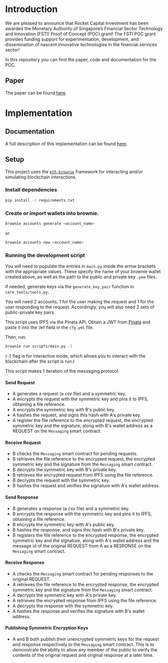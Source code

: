 # Introduction
We are pleased to announce that Rocket Capital Investment has been awarded the Monetary Authority of Singapore’s Financial Sector Technology and Innovation (FSTI) Proof of Concept (POC) grant! 
The FSTI POC grant provides funding support for experimentation, development, and dissemination of nascent innovative technologies in the financial services sector!

In this repository you can find the paper, code and documentation for the POC.

## Paper
The paper can be found [here](https://github.com/rocketcapital-ai/ip_preserving_ml_predictions/blob/main/IP-PRESERVING-ML-PREDICTIONS.pdf).


# Implementation
## Documentation
A full description of this implementation can be found [here](https://github.com/rocketcapital-ai/ip_preserving_ml_predictions/blob/main/docs/Implementation.pdf).


## Setup

This project uses the [`eth-brownie`](https://eth-brownie.readthedocs.io/en/stable/) framework for interacting and/or simulating blockchain interactions.

### Install dependencies
```bash
pip install -r requirements.txt
```

### Create or import wallets into brownie.
```bash
brownie accounts generate <account_name>
```
or
 ```bash
 brownie accounts new <account_name>
 ```

### Running the development script
You will need to populate the entries in `main.py` inside the arrow brackets with the appropriate values. These specify the name of your brownie wallet created above, as well as the path to the public and private key `.pem` files.

If needed, generate keys via the `generate_key_pair` function in `core_tools/tools.py`.

You will need 2 accounts, 1 for the user making the request and 1 for the user responding to the request. Accordingly, you will also need 2 sets of public-private key pairs.

This script uses IPFS via the Pinata API. Obtain a JWT from [Pinata](https://pinata.cloud/) and paste it into the `JWT` field in the `cfg.yml` file.

Then, run:
```bash
brownie run scripts/main.py -I
```
(`-I` flag is for interactive mode, which allows you to interact with the blockchain after the script is run.)

This script makes 1 iteration of the messaging protocol. 

#### Send Request
- A generates a request (a csv file) and a symmetric key.
- A encrypts the request with the symmetric key and pins it to IPFS, obtaining a file reference.
- A encrypts the symmetric key with B's public key.
- A hashes the request, and signs this hash with A's private key.
- A register the file reference to the encrypted request, the encrypted symmetric key and the signature, along with B's wallet address as a REQUEST on the `Messaging` smart contract.

#### Receive Request
- B checks the `Messaging` smart contract for pending requests.
- B retrieves the file reference to the encrypted request, the encrypted symmetric key and the signature from the `Messaging` smart contract.
- B decrypts the symmetric key with B's private key.
- B retrieves the encrypted request from IPFS using the file reference.
- B decrypts the request with the symmetric key.
- B hashes the request and verifies the signature with A's wallet address.

#### Send Response
- B generates a response (a csv file) and a symmetric key.
- B encrypts the response with the symmetric key and pins it to IPFS, obtaining a file reference.
- B encrypts the symmetric key with A's public key.
- B hashes the response, and signs this hash with B's private key.
- B registers the file reference to the encrypted response, the encrypted symmetric key and the signature, along with A's wallet address and the message id of the original REQUEST from A as a RESPONSE on the `Messaging` smart contract.

#### Receive Response
- A checks the `Messaging` smart contract for pending responses to the original REQUEST.
- A retrieves the file reference to the encrypted response, the encrypted symmetric key and the signature from the `Messaging` smart contract.
- A decrypts the symmetric key with A's private key.
- A retrieves the encrypted response from IPFS using the file reference.
- A decrypts the response with the symmetric key.
- A hashes the response and verifies the signature with B's wallet address.

#### Publishing Symmetric Encryption Keys
- A and B both publish their unencrypted symmetric keys for the request and response respectively to the `Messaging` smart contract. This is to demonstrate the ability to allow any member of the public to verify the contents of the original request and original response at a later time.


